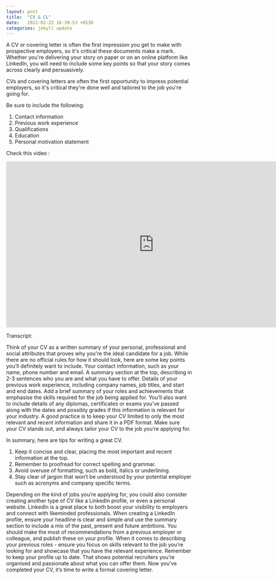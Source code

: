 ```yaml
---
layout: post
title:  "CV & CL"
date:   2022-02-22 16:39:53 +0530
categories: jekyll update
---
```


A CV or covering letter is often the first impression you get to make with prospective employers, 
so it's critical these documents make a mark.
Whether you're delivering your story on paper or on an online platform like LinkedIn, 
you will need to include some key points so that your story comes across clearly and persuasively.

CVs and covering letters are often the first opportunity to impress potential employers, 
so it's critical they're done well and tailored to the job you're going for.

Be sure to include the following:

1. Contact information
1. Previous work experience
1. Qualifications
1. Education
1. Personal motivation statement

Check this video : 

<iframe width="800" height="450" src="https://www.youtube-nocookie.com/embed/u6Fu0CT4lzY" title="YouTube video player" frameborder="0" allow="accelerometer; autoplay; clipboard-write; encrypted-media; gyroscope; picture-in-picture" allowfullscreen></iframe>

Transcript:

Think of your CV as a written summary of your personal, professional and social attributes
that proves why you're the ideal candidate for a job.
While there are no official rules for how it should look,
here are some key points you’ll definitely want to include.
Your contact information, such as your name, phone number and email.
A summary section at the top, describing in 2-3 sentences who you are and what you have to offer.
Details of your previous work experience, including company names, job titles, and start and end dates.
Add a brief summary of your roles and achievements
that emphasise the skills required for the job being applied for.
You’ll also want to include details of any diplomas, certificates or exams you’ve passed
along with the dates and possibly grades if this information is relevant for your industry.
A good practice is to keep your CV limited to only the most relevant and recent information
and share it in a PDF format. 
Make sure your CV stands out, and always tailor your CV to the job you’re applying for.

In summary, here are tips for writing a great CV.
1. Keep it concise and clear, placing the most important and recent information at the top.
1. Remember to proofread for correct spelling and grammar.
1. Avoid overuse of formatting, such as bold, italics or underlining.
1. Stay clear of jargon that won’t be understood by your potential employer
such as acronyms and company specific terms.

Depending on the kind of jobs you’re applying for, you could also consider creating another type of CV
like a LinkedIn profile, or even a personal website.
LinkedIn is a great place to both boost your visibility to employers and connect with likeminded professionals.
When creating a LinkedIn profile, ensure your headline is clear and simple
and use the summary section to include a mix of the past, present and future ambitions.
You should make the most of recommendations from a previous employer or colleague,
and publish these on your profile.
When it comes to describing your previous roles - ensure you focus on skills 
relevant to the job you’re looking for and showcase that you have the relevant experience.
Remember to keep your profile up to date.
That shows potential recruiters you’re organised and passionate about what you can offer them.
Now you’ve completed your CV, it’s time to write a formal covering letter.